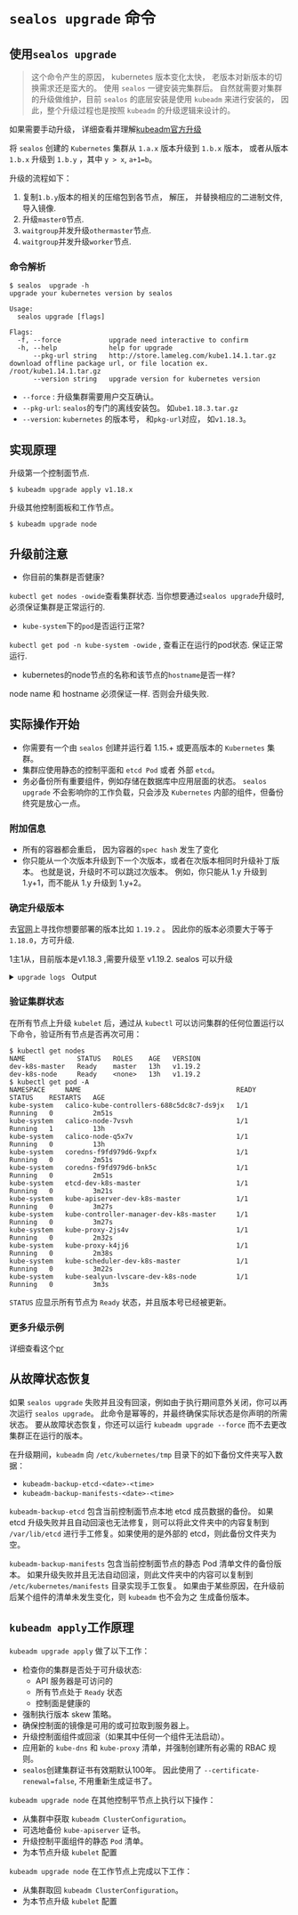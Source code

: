 # `sealos upgrade` 命令

## 使用`sealos upgrade`

> 这个命令产生的原因， kubernetes 版本变化太快， 老版本对新版本的切换需求还是蛮大的。 使用 `sealos` 一键安装完集群后。
> 自然就需要对集群的升级做维护，目前 `sealos` 的底层安装是使用 `kubeadm` 来进行安装的， 因此，整个升级过程也是按照 `kubeadm` 的升级逻辑来设计的。

如果需要手动升级， 详细查看并理解[kubeadm官方升级](https://kubernetes.io/zh/docs/tasks/administer-cluster/kubeadm/kubeadm-upgrade/)

将 `sealos` 创建的 `Kubernetes` 集群从 `1.a.x` 版本升级到 `1.b.x` 版本， 或者从版本 `1.b.x` 升级到 `1.b.y` ，其中 `y > x`,  `a+1=b`。

升级的流程如下：

1. 复制`1.b.y`版本的相关的压缩包到各节点， 解压， 并替换相应的二进制文件, 导入镜像.
2. 升级`master0`节点.
3. `waitgroup`并发升级`othermaster`节点.
4. `waitgroup`并发升级`worker`节点.

### 命令解析

```shell
$ sealos  upgrade -h
upgrade your kubernetes version by sealos

Usage:
  sealos upgrade [flags]

Flags:
  -f, --force            upgrade need interactive to confirm
  -h, --help             help for upgrade
      --pkg-url string   http://store.lameleg.com/kube1.14.1.tar.gz download offline package url, or file location ex. /root/kube1.14.1.tar.gz
      --version string   upgrade version for kubernetes version
```

- `--force` : 升级集群需要用户交互确认。 
- `--pkg-url`: `sealos`的专门的离线安装包。 如`ube1.18.3.tar.gz`
- `--version`:  `kubernetes` 的版本号， 和`pkg-url`对应， 如`v1.18.3`。

## 实现原理

升级第一个控制面节点.

```shell
$ kubeadm upgrade apply v1.18.x
```

升级其他控制面板和工作节点。

```shell
$ kubeadm upgrade node
```

## 升级前注意

- 你目前的集群是否健康? 

`kubectl get nodes -owide`查看集群状态. 当你想要通过`sealos upgrade`升级时, 必须保证集群是正常运行的.

- `kube-system`下的`pod`是否运行正常? 

`kubectl get pod -n kube-system -owide` , 查看正在运行的pod状态. 保证正常运行.

- kubernetes的node节点的名称和该节点的`hostname`是否一样? 

node name 和 hostname 必须保证一样. 否则会升级失败. 

## 实际操作开始

- 你需要有一个由 `sealos` 创建并运行着 1.15.+ 或更高版本的 `Kubernetes` 集群。
- 集群应使用静态的控制平面和 `etcd Pod` 或者 外部 `etcd`。
- 务必备份所有重要组件，例如存储在数据库中应用层面的状态。 `sealos upgrade` 不会影响你的工作负载，只会涉及 `Kubernetes` 内部的组件，但备份终究是放心一点。

### 附加信息

- 所有的容器都会重启， 因为容器的`spec hash` 发生了变化
- 你只能从一个次版本升级到下一个次版本，或者在次版本相同时升级补丁版本。 也就是说，升级时不可以跳过次版本。 例如，你只能从 1.y 升级到 1.y+1，而不能从 1.y 升级到 1.y+2。

### 确定升级版本

去[官网](http://store.lameleg.com/)上寻找你想要部署的版本比如 `1.19.2` 。 因此你的版本必须要大于等于`1.18.0`，方可升级.

1主1从，目前版本是v1.18.3 ,需要升级至 v1.19.2. sealos 可以升级

<details><summary><code>upgrade logs </code> Output</summary><br><pre>

```
$  kubectl get nodes
NAME             STATUS   ROLES    AGE     VERSION
dev-k8s-master   Ready    master   3h49m   v1.18.3
dev-k8s-node     Ready    <none>   3h48m   v1.18.3
$ sealos upgrade --version v1.19.2 --pkg-url /root/kube1.19.2.tar.gz -f | tee -a upgrade.1183-1192.log 
09:45:06 [INFO] [ssh.go:12] [ssh][192.168.160.243:22] hostname
09:45:17 [DEBG] [ssh.go:24] [ssh][192.168.160.243:22]command result is: dev-k8s-master

09:45:17 [INFO] [ssh.go:12] [ssh][192.168.160.244:22] hostname
09:45:18 [DEBG] [ssh.go:24] [ssh][192.168.160.244:22]command result is: dev-k8s-node

09:45:48 [INFO] [ssh.go:57] [ssh][192.168.160.244:22] mkdir -p /root || true
09:45:48 [INFO] [ssh.go:57] [ssh][192.168.160.243:22] mkdir -p /root || true
09:45:48 [DEBG] [download.go:29] [192.168.160.244:22]please wait for mkDstDir
09:45:48 [INFO] [ssh.go:12] [ssh][192.168.160.244:22] ls -l /root/kube1.19.2.tar.gz 2>/dev/null |wc -l
09:45:48 [DEBG] [download.go:29] [192.168.160.243:22]please wait for mkDstDir
09:45:48 [INFO] [ssh.go:12] [ssh][192.168.160.243:22] ls -l /root/kube1.19.2.tar.gz 2>/dev/null |wc -l
09:45:49 [DEBG] [ssh.go:24] [ssh][192.168.160.244:22]command result is: 1

09:45:49 [WARN] [download.go:35] [192.168.160.244:22]SendPackage: file is exist
09:45:49 [DEBG] [download.go:44] [192.168.160.244:22]please wait for after hook
09:45:49 [INFO] [ssh.go:57] [ssh][192.168.160.244:22] cd /root && rm -rf kube && tar zxvf kube1.19.2.tar.gz  && cd /root/kube/shell && rm -f ../bin/sealos && (docker load -i ../images/images.tar || true) && cp -f ../bin/* /usr/bin/ 
09:45:49 [DEBG] [ssh.go:24] [ssh][192.168.160.243:22]command result is: 1

09:45:49 [WARN] [download.go:35] [192.168.160.243:22]SendPackage: file is exist
09:45:49 [DEBG] [download.go:44] [192.168.160.243:22]please wait for after hook
09:45:49 [INFO] [ssh.go:57] [ssh][192.168.160.243:22] cd /root && rm -rf kube && tar zxvf kube1.19.2.tar.gz  && cd /root/kube/shell && rm -f ../bin/sealos && (docker load -i ../images/images.tar || true) && cp -f ../bin/* /usr/bin/ 
09:45:49 [INFO] [ssh.go:50] [192.168.160.244:22] kube/
09:45:50 [INFO] [ssh.go:50] [192.168.160.243:22] kube/
09:45:50 [INFO] [ssh.go:50] [192.168.160.243:22] kube/shell/master.sh
09:45:50 [INFO] [ssh.go:50] [192.168.160.243:22] kube/shell/docker.sh
09:46:03 [INFO] [ssh.go:50] [192.168.160.243:22] kube/bin/kubectl
09:46:08 [INFO] [ssh.go:50] [192.168.160.243:22] kube/bin/crictl
09:46:12 [INFO] [ssh.go:50] [192.168.160.243:22] kube/bin/conntrack
09:46:12 [INFO] [ssh.go:50] [192.168.160.243:22] kube/bin/kubeadm
09:46:14 [INFO] [ssh.go:50] [192.168.160.243:22] kube/bin/kubelet-pre-start.sh
09:46:14 [INFO] [ssh.go:50] [192.168.160.243:22] kube/conf/kubeadm.yaml
09:46:14 [INFO] [ssh.go:50] [192.168.160.243:22] kube/docker/docker.tgz
09:46:18 [INFO] [ssh.go:50] [192.168.160.243:22] kube/docker/README.md
09:46:34 [INFO] [ssh.go:50] [192.168.160.244:22] kube/bin/kubectl
09:46:35 [INFO] [ssh.go:50] [192.168.160.244:22] kube/bin/crictl
09:46:40 [INFO] [ssh.go:50] [192.168.160.244:22] kube/bin/conntrack
09:46:40 [INFO] [ssh.go:50] [192.168.160.244:22] kube/bin/kubeadm
09:46:58 [INFO] [ssh.go:50] [192.168.160.244:22] kube/bin/kubelet-pre-start.sh
09:46:58 [INFO] [ssh.go:50] [192.168.160.244:22] kube/conf/kubeadm.yaml
09:47:28 [INFO] [ssh.go:50] [192.168.160.244:22] kube/docker/README.md
09:48:19 [INFO] [ssh.go:50] [192.168.160.243:22] kube/images/README.md
09:49:05 [INFO] [ssh.go:50] [192.168.160.243:22] Loaded image: fanux/lvscare:latest
09:49:05 [INFO] [ssh.go:50] [192.168.160.243:22] Loaded image: calico/node:v3.8.2
09:49:05 [INFO] [ssh.go:50] [192.168.160.243:22] Loaded image: calico/cni:v3.8.2
09:49:05 [INFO] [ssh.go:50] [192.168.160.243:22] Loaded image: calico/kube-controllers:v3.8.2
09:49:05 [INFO] [ssh.go:50] [192.168.160.243:22] Loaded image: k8s.gcr.io/kube-proxy:v1.19.2
09:49:05 [INFO] [ssh.go:50] [192.168.160.243:22] Loaded image: k8s.gcr.io/kube-apiserver:v1.19.2
09:49:05 [INFO] [ssh.go:50] [192.168.160.243:22] Loaded image: k8s.gcr.io/kube-scheduler:v1.19.2
09:49:05 [INFO] [ssh.go:50] [192.168.160.243:22] Loaded image: calico/pod2daemon-flexvol:v3.8.2
09:49:05 [INFO] [ssh.go:50] [192.168.160.243:22] Loaded image: k8s.gcr.io/kube-controller-manager:v1.19.2
09:49:05 [INFO] [ssh.go:50] [192.168.160.243:22] Loaded image: k8s.gcr.io/etcd:3.4.13-0
09:49:05 [INFO] [ssh.go:50] [192.168.160.243:22] Loaded image: k8s.gcr.io/coredns:1.7.0
09:50:08 [INFO] [ssh.go:50] [192.168.160.244:22] kube/images/README.md
09:50:53 [INFO] [ssh.go:50] [192.168.160.244:22] Loaded image: fanux/lvscare:latest
09:50:53 [INFO] [ssh.go:50] [192.168.160.244:22] Loaded image: k8s.gcr.io/pause:3.2
09:50:53 [INFO] [ssh.go:50] [192.168.160.244:22] Loaded image: calico/node:v3.8.2
09:50:53 [INFO] [ssh.go:50] [192.168.160.244:22] Loaded image: calico/cni:v3.8.2
09:50:53 [INFO] [ssh.go:50] [192.168.160.244:22] Loaded image: calico/kube-controllers:v3.8.2
70dc90064d8e: Loading layer  38.81MB/38.81MB
Loaded image: k8s.gcr.io/kube-proxy:v1.19.24:22] Loading layer  393.2kB/38.81MB
79d541cda6cb: Loading layer  3.041MB/3.041MB
e9933a1f21f5: Loading layer  1.734MB/1.734MB
77f46c47e69e: Loading layer  115.2MB/115.2MB
Loaded image: k8s.gcr.io/kube-apiserver:v1.19.2] 
ba332c8caa08: Loading layer  42.13MB/42.13MB
Loaded image: k8s.gcr.io/kube-scheduler:v1.19.2] 
09:51:29 [INFO] [ssh.go:50] [192.168.160.244:22] Loaded image: calico/pod2daemon-flexvol:v3.8.2
4d66a4f52b24: Loading layer  107.2MB/107.2MB
Loaded image: k8s.gcr.io/kube-controller-manager:v1.19.2
d72a74c56330: Loading layer  3.031MB/3.031MB
d61c79b29299: Loading layer   2.13MB/2.13MB
1a4e46412eb0: Loading layer  225.3MB/225.3MB
bfa5849f3d09: Loading layer   2.19MB/2.19MB
bb63b9467928: Loading layer  21.98MB/21.98MB
Loaded image: k8s.gcr.io/etcd:3.4.13-060.244:22] 
96d17b0b58a7: Loading layer  45.02MB/45.02MB
Loaded image: k8s.gcr.io/coredns:1.7.060.244:22] 
09:51:35 [ALRT] [upgrade.go:67] UpgradeMaster0
09:51:35 [ALRT] [upgrade.go:94] fist to drain node dev-k8s-master
09:51:35 [INFO] [ssh.go:57] [ssh][192.168.160.243:22] kubectl drain dev-k8s-master --ignore-daemonsets
09:51:38 [INFO] [ssh.go:50] [192.168.160.243:22] node/dev-k8s-master cordoned
09:51:38 [INFO] [ssh.go:50] [192.168.160.243:22] WARNING: ignoring DaemonSet-managed Pods: kube-system/calico-node-7vsvh, kube-system/kube-proxy-f5vcc
09:51:38 [INFO] [ssh.go:50] [192.168.160.243:22] evicting pod kube-system/coredns-66bff467f8-rfx86
09:52:08 [INFO] [ssh.go:50] [192.168.160.243:22] pod/coredns-66bff467f8-z2zpq evicted
09:52:08 [ALRT] [upgrade.go:102] second to exec kubeadm upgrade node on dev-k8s-master
09:52:08 [INFO] [ssh.go:57] [ssh][192.168.160.243:22] kubeadm upgrade apply --certificate-renewal=false  --yes v1.19.2
09:52:09 [INFO] [ssh.go:50] [192.168.160.243:22] [upgrade/config] Making sure the configuration is correct:
09:52:11 [INFO] [ssh.go:50] [192.168.160.243:22] W0924 09:52:11.037253  129003 kubelet.go:205] detected "systemd" as the Docker cgroup driver, the provided value "cgroupfs" in "KubeletConfiguration" will be overrided
09:52:11 [INFO] [ssh.go:50] [192.168.160.243:22] [preflight] Running pre-flight checks.
09:52:11 [INFO] [ssh.go:50] [192.168.160.243:22] [upgrade] Running cluster health checks
09:52:16 [INFO] [ssh.go:50] [192.168.160.243:22] [upgrade/version] You have chosen to change the cluster version to "v1.19.2"
09:52:16 [INFO] [ssh.go:50] [192.168.160.243:22] [upgrade/versions] Cluster version: v1.18.3
09:52:16 [INFO] [ssh.go:50] [192.168.160.243:22] [upgrade/prepull] Pulling images required for setting up a Kubernetes cluster
09:52:16 [INFO] [ssh.go:50] [192.168.160.243:22] [upgrade/apply] Upgrading your Static Pod-hosted control plane to version "v1.19.2"...
09:52:16 [INFO] [ssh.go:50] [192.168.160.243:22] Static pod: kube-apiserver-dev-k8s-master hash: 24a39fba2c7e2f71b2a1a965e28e43f7
09:52:16 [INFO] [ssh.go:50] [192.168.160.243:22] Static pod: kube-controller-manager-dev-k8s-master hash: a275fe1cd259aa3018f3f1d7c0e7a636
09:52:16 [INFO] [ssh.go:50] [192.168.160.243:22] Static pod: kube-scheduler-dev-k8s-master hash: 695b0d5342155481b9239a61ff533e4d
09:52:16 [INFO] [ssh.go:50] [192.168.160.243:22] [upgrade/etcd] Upgrading to TLS for etcd
09:52:26 [INFO] [ssh.go:50] [192.168.160.243:22] Static pod: etcd-dev-k8s-master hash: d4798542254a842faf3d6a0fb87d0ed6
09:52:26 [INFO] [ssh.go:50] [192.168.160.243:22] [upgrade/staticpods] Preparing for "etcd" upgrade
09:52:26 [INFO] [ssh.go:50] [192.168.160.243:22] [upgrade/staticpods] Moved new manifest to "/etc/kubernetes/manifests/etcd.yaml" and backed up old manifest to "/etc/kubernetes/tmp/kubeadm-backup-manifests-2020-09-24-09-52-16/etcd.yaml"
09:52:55 [INFO] [ssh.go:50] [192.168.160.243:22] Static pod: etcd-dev-k8s-master hash: d4798542254a842faf3d6a0fb87d0ed6
09:54:32 [INFO] [ssh.go:50] [192.168.160.243:22] Static pod: etcd-dev-k8s-master hash: 4c3c12c30b28ef42f86f638eb399f6cd
09:54:32 [INFO] [ssh.go:50] [192.168.160.243:22] [apiclient] Found 1 Pods for label selector component=etcd
09:54:38 [INFO] [ssh.go:50] [192.168.160.243:22] [upgrade/staticpods] Component "etcd" upgraded successfully!
09:54:38 [INFO] [ssh.go:50] [192.168.160.243:22] [upgrade/etcd] Waiting for etcd to become available
09:54:38 [INFO] [ssh.go:50] [192.168.160.243:22] [upgrade/staticpods] Writing new Static Pod manifests to "/etc/kubernetes/tmp/kubeadm-upgraded-manifests524365294"
09:54:38 [INFO] [ssh.go:50] [192.168.160.243:22] [upgrade/staticpods] Preparing for "kube-apiserver" upgrade
09:54:38 [INFO] [ssh.go:50] [192.168.160.243:22] Static pod: kube-apiserver-dev-k8s-master hash: 24a39fba2c7e2f71b2a1a965e28e43f7
09:54:45 [INFO] [ssh.go:50] [192.168.160.243:22] Static pod: kube-apiserver-dev-k8s-master hash: 24a39fba2c7e2f71b2a1a965e28e43f7
09:54:45 [INFO] [ssh.go:50] [192.168.160.243:22] Static pod: kube-apiserver-dev-k8s-master hash: 24a39fba2c7e2f71b2a1a965e28e43f7
09:54:45 [INFO] [ssh.go:50] [192.168.160.243:22] Static pod: kube-apiserver-dev-k8s-master hash: 82a2f948bad5b581cc911fa3bf28510e
09:54:45 [INFO] [ssh.go:50] [192.168.160.243:22] [apiclient] Found 1 Pods for label selector component=kube-apiserver
09:54:48 [INFO] [ssh.go:50] [192.168.160.243:22] [upgrade/staticpods] Component "kube-apiserver" upgraded successfully!
09:54:48 [INFO] [ssh.go:50] [192.168.160.243:22] Static pod: kube-controller-manager-dev-k8s-master hash: a275fe1cd259aa3018f3f1d7c0e7a636
09:54:49 [INFO] [ssh.go:50] [192.168.160.243:22] Static pod: kube-controller-manager-dev-k8s-master hash: 8e40ab517d1fc1b502ea4dc16d578e58
09:54:51 [INFO] [ssh.go:50] [192.168.160.243:22] [upgrade/staticpods] Component "kube-controller-manager" upgraded successfully!
09:54:51 [INFO] [ssh.go:50] [192.168.160.243:22] Static pod: kube-scheduler-dev-k8s-master hash: 695b0d5342155481b9239a61ff533e4d
09:54:51 [INFO] [ssh.go:50] [192.168.160.243:22] Static pod: kube-scheduler-dev-k8s-master hash: 93ed9f6b7a13fc84a2d5afc20ac0dee9
09:54:51 [INFO] [ssh.go:50] [192.168.160.243:22] [apiclient] Found 1 Pods for label selector component=kube-scheduler
09:54:53 [INFO] [ssh.go:50] [192.168.160.243:22] [upgrade/staticpods] Component "kube-scheduler" upgraded successfully!
09:54:53 [INFO] [ssh.go:50] [192.168.160.243:22] [upload-config] Storing the configuration used in ConfigMap "kubeadm-config" in the "kube-system" Namespace
09:54:54 [INFO] [ssh.go:50] [192.168.160.243:22] [kubelet] Creating a ConfigMap "kubelet-config-1.19" in namespace kube-system with the configuration for the kubelets in the cluster
09:54:54 [INFO] [ssh.go:50] [192.168.160.243:22] [kubelet-start] Writing kubelet configuration to file "/var/lib/kubelet/config.yaml"
09:54:54 [INFO] [ssh.go:50] [192.168.160.243:22] [bootstrap-token] configured RBAC rules to allow Node Bootstrap tokens to get nodes
09:54:54 [INFO] [ssh.go:50] [192.168.160.243:22] [bootstrap-token] configured RBAC rules to allow Node Bootstrap tokens to post CSRs in order for nodes to get long term certificate credentials
09:54:54 [INFO] [ssh.go:50] [192.168.160.243:22] [bootstrap-token] configured RBAC rules to allow the csrapprover controller automatically approve CSRs from a Node Bootstrap Token
09:54:54 [INFO] [ssh.go:50] [192.168.160.243:22] [bootstrap-token] configured RBAC rules to allow certificate rotation for all node client certificates in the cluster
09:54:56 [INFO] [ssh.go:50] [192.168.160.243:22] [addons] Applied essential addon: CoreDNS
09:54:57 [INFO] [ssh.go:50] [192.168.160.243:22] [addons] Applied essential addon: kube-proxy
09:54:57 [ALRT] [upgrade.go:116] third to restart kubelet on dev-k8s-master
09:54:57 [INFO] [ssh.go:57] [ssh][192.168.160.243:22] systemctl daemon-reload && systemctl restart kubelet
09:55:09 [ALRT] [upgrade.go:127] fourth to uncordon node, 10 seconds to wait for dev-k8s-master ready
09:55:19 [ALRT] [upgrade.go:132] fifth to judge dev-k8s-master nodes is ready
09:55:19 [ALRT] [upgrade.go:74] UpgradeNodes
09:55:19 [ALRT] [upgrade.go:94] fist to drain node dev-k8s-node
09:55:19 [INFO] [ssh.go:57] [ssh][192.168.160.243:22] kubectl drain dev-k8s-node --ignore-daemonsets
09:55:19 [INFO] [ssh.go:50] [192.168.160.243:22] node/dev-k8s-node cordoned
09:55:19 [INFO] [ssh.go:50] [192.168.160.243:22] WARNING: ignoring DaemonSet-managed Pods: kube-system/calico-node-q5x7v, kube-system/kube-proxy-5m9d2
09:55:19 [INFO] [ssh.go:50] [192.168.160.243:22] evicting pod kube-system/calico-kube-controllers-688c5dc8c7-xnr2h
09:55:19 [INFO] [ssh.go:50] [192.168.160.243:22] evicting pod kube-system/coredns-66bff467f8-t5rl8
09:55:23 [INFO] [ssh.go:50] [192.168.160.243:22] pod/coredns-66bff467f8-hcsmp evicted
09:55:23 [ALRT] [upgrade.go:102] second to exec kubeadm upgrade node on dev-k8s-node
09:55:23 [INFO] [ssh.go:57] [ssh][192.168.160.244:22] kubeadm upgrade node --certificate-renewal=false
09:55:26 [INFO] [ssh.go:50] [192.168.160.244:22] [upgrade] Reading configuration from the cluster...
09:55:29 [INFO] [ssh.go:50] [192.168.160.244:22] [preflight] Running pre-flight checks
09:55:29 [INFO] [ssh.go:50] [192.168.160.244:22] [kubelet-start] Writing kubelet configuration to file "/var/lib/kubelet/config.yaml"
09:55:29 [ALRT] [upgrade.go:116] third to restart kubelet on dev-k8s-node
09:55:29 [INFO] [ssh.go:57] [ssh][192.168.160.244:22] systemctl daemon-reload && systemctl restart kubelet
09:55:38 [ALRT] [upgrade.go:127] fourth to uncordon node, 10 seconds to wait for dev-k8s-node ready
09:55:48 [ALRT] [upgrade.go:132] fifth to judge dev-k8s-node nodes is ready

```

</pre></details>

### 验证集群状态

在所有节点上升级 `kubelet` 后，通过从 `kubectl` 可以访问集群的任何位置运行以下命令，验证所有节点是否再次可用：

```shell
$ kubectl get nodes
NAME             STATUS   ROLES    AGE   VERSION
dev-k8s-master   Ready    master   13h   v1.19.2
dev-k8s-node     Ready    <none>   13h   v1.19.2
$ kubectl get pod -A
NAMESPACE     NAME                                       READY   STATUS    RESTARTS   AGE
kube-system   calico-kube-controllers-688c5dc8c7-ds9jx   1/1     Running   0          2m51s
kube-system   calico-node-7vsvh                          1/1     Running   1          13h
kube-system   calico-node-q5x7v                          1/1     Running   0          13h
kube-system   coredns-f9fd979d6-9xpfx                    1/1     Running   0          2m51s
kube-system   coredns-f9fd979d6-bnk5c                    1/1     Running   0          2m51s
kube-system   etcd-dev-k8s-master                        1/1     Running   0          3m21s
kube-system   kube-apiserver-dev-k8s-master              1/1     Running   0          3m27s
kube-system   kube-controller-manager-dev-k8s-master     1/1     Running   0          3m27s
kube-system   kube-proxy-2js4v                           1/1     Running   0          2m32s
kube-system   kube-proxy-k4jj6                           1/1     Running   0          2m38s
kube-system   kube-scheduler-dev-k8s-master              1/1     Running   0          3m22s
kube-system   kube-sealyun-lvscare-dev-k8s-node          1/1     Running   0          3m3s
```

`STATUS` 应显示所有节点为 `Ready` 状态，并且版本号已经被更新。

### 更多升级示例

详细查看这个[pr](https://github.com/ysicing-cloud/sealos/pull/481)

## 从故障状态恢复

如果 `sealos upgrade` 失败并且没有回滚，例如由于执行期间意外关闭，你可以再次运行 `sealos upgrade`。 此命令是幂等的，并最终确保实际状态是你声明的所需状态。 要从故障状态恢复，你还可以运行 `kubeadm upgrade --force` 而不去更改集群正在运行的版本。

在升级期间，`kubeadm` 向 `/etc/kubernetes/tmp` 目录下的如下备份文件夹写入数据：

- `kubeadm-backup-etcd-<date>-<time>`
- `kubeadm-backup-manifests-<date>-<time>`

`kubeadm-backup-etcd` 包含当前控制面节点本地 etcd 成员数据的备份。 如果 etcd 升级失败并且自动回滚也无法修复，则可以将此文件夹中的内容复制到 `/var/lib/etcd` 进行手工修复。如果使用的是外部的 etcd，则此备份文件夹为空。

`kubeadm-backup-manifests` 包含当前控制面节点的静态 Pod 清单文件的备份版本。 如果升级失败并且无法自动回滚，则此文件夹中的内容可以复制到 `/etc/kubernetes/manifests` 目录实现手工恢复。 如果由于某些原因，在升级前后某个组件的清单未发生变化，则 `kubeadm` 也不会为之 生成备份版本。

## `kubeadm apply`工作原理

`kubeadm upgrade apply` 做了以下工作：

- 检查你的集群是否处于可升级状态:
  - API 服务器是可访问的
  - 所有节点处于 `Ready` 状态
  - 控制面是健康的
- 强制执行版本 skew 策略。
- 确保控制面的镜像是可用的或可拉取到服务器上。
- 升级控制面组件或回滚（如果其中任何一个组件无法启动）。
- 应用新的 `kube-dns` 和 `kube-proxy` 清单，并强制创建所有必需的 RBAC 规则。
- `sealos`创建集群证书有效期默认100年。 因此使用了 `--certificate-renewal=false`, 不用重新生成证书了。

`kubeadm upgrade node` 在其他控制平节点上执行以下操作：

- 从集群中获取 `kubeadm ClusterConfiguration`。
- 可选地备份 `kube-apiserver` 证书。
- 升级控制平面组件的静态 `Pod` 清单。
- 为本节点升级 `kubelet` 配置

`kubeadm upgrade node` 在工作节点上完成以下工作：

- 从集群取回 `kubeadm ClusterConfiguration`。
- 为本节点升级 `kubelet` 配置

